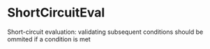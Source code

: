 # ShortCircuitEval
Short-circuit evaluation: validating subsequent conditions should be ommited if a condition is met
